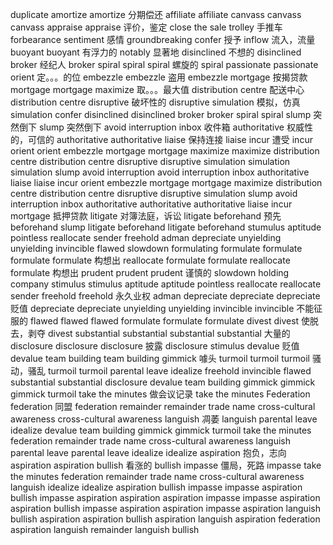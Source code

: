duplicate
amortize 
amortize 分期偿还
affiliate 
affiliate 
canvass 
canvass
canvass
appraise 
appraise 评价，鉴定
close the sale 
trolley 手推车
forbearance 
sentiment 感情
groundbreaking 
confer 授予
inflow 流入，流量
buoyant 
buoyant 有浮力的
notably 显著地
disinclined 不想的
disinclined 
broker 经纪人
broker 
spiral 
spiral 
spiral 螺旋的
spiral 
passionate 
passionate 
orient 定。。。的位
embezzle 
embezzle 盗用
embezzle 
mortgage 按揭贷款
mortgage 
mortgage 
maximize 取。。。最大值
distribution centre 配送中心
distribution centre 
disruptive 破坏性的
disruptive 
simulation 模拟，仿真
simulation 
confer 
disinclined 
disinclined 
broker 
broker 
spiral 
spiral 
slump 突然倒下
slump 突然倒下
avoid interruption 
inbox 收件箱
authoritative 权威性的，可信的
authoritative 
authoritative 
liaise 保持连接
liaise 
incur 遭受
incur 
orient 
orient 
embezzle 
mortgage 
mortgage 
maximize 
maximize 
distribution centre 
distribution centre 
disruptive 
disruptive 
simulation 
simulation 
simulation 
slump 
avoid interruption 
avoid interruption 
inbox 
authoritative 
liaise 
liaise 
incur 
orient 
embezzle 
mortgage 
mortgage 
maximize 
distribution centre 
distribution centre 
disruptive 
disruptive 
simulation 
slump 
avoid interruption 
inbox 
authoritative 
authoritative 
authoritative 
liaise 
incur 
mortgage 抵押贷款
litigate 对簿法庭，诉讼
litigate 
beforehand 预先
beforehand
slump 
litigate 
beforehand 
litigate 
beforehand 
stumulus 
aptitude 
pointless 
reallocate 
sender 
freehold 
adman 
depreciate 
unyielding 
unyielding 
invincible 
flawed 
slowdown 
formulating 
formulate 
formulate 
formulate 
formulate 构想出
reallocate 
formulate 
formulate 
reallocate
formulate 构想出
prudent 
prudent
prudent 谨慎的
slowdown 
holding company 
stimulus 
stimulus 
aptitude 
aptitude 
pointless 
reallocate 
reallocate 
sender 
freehold 
freehold 永久业权
adman 
depreciate 
depreciate 
depreciate 贬值
depreciate 
depreciate 
unyielding 
unyielding 
invincible 
invincible 不能征服的
flawed 
flawed 
flawed 
formulate 
formulate 
formulate 
divest 
divest 使脱去，剥夺
divest 
substantial 
substantial 
substantial 
substantial 大量的
disclosure 
disclosure 
disclosure 披露
disclosure 
stimulus 
devalue 贬值
devalue 
team building 
team building 
gimmick 噱头
turmoil 
turmoil 
turmoil 骚动，骚乱
turmoil 
turmoil 
parental leave 
idealize 
freehold 
invincible 
flawed 
substantial 
substantial 
disclosure 
devalue 
team building 
gimmick 
gimmick 
gimmick 
turmoil 
take the minutes 做会议记录
take the minutes 
Federation 
federation 同盟
federation 
remainder 
remainder 
trade name 
cross-cultural awareness 
cross-cultural awareness 
languish 凋萎
languish 
parental leave 
idealize 
devalue 
team building 
gimmick 
gimmick 
turmoil 
take the minutes 
federation 
remainder 
trade name 
cross-cultural awareness 
languish 
parental leave 
parental leave 
idealize 
idealize 
aspiration 抱负，志向
aspiration 
aspiration 
bullish 看涨的
bullish 
impasse 僵局，死路
impasse 
take the minutes 
federation 
remainder 
trade name 
cross-cultural awareness
languish 
idealize 
idealize 
aspiration 
bullish 
impasse 
impasse
aspiration 
bullish 
impasse
aspiration 
aspiration 
aspiration 
impasse
impasse
aspiration 
aspiration
bullish 
impasse
aspiration
aspiration
impasse
aspiration
languish
bullish
aspiration
aspiration
bullish
aspiration
languish 
aspiration
federation
aspiration
languish
remainder
languish
bullish
